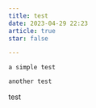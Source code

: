 ```yaml
---
title: test
date: 2023-04-29 22:23
article: true
star: false

---
```


```ad-info
a simple test
```

```js
another test
```

test